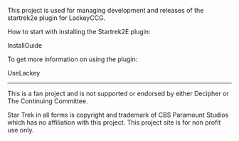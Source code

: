 This project is used for managing development and releases of the startrek2e plugin for LackeyCCG.

How to start with installing the Startrek2E plugin:

InstallGuide

To get more information on using the plugin:

UseLackey


---


This is a fan project and is not supported or endorsed by either Decipher or The Continuing Committee.

Star Trek in all forms is copyright and trademark of CBS Paramount Studios which has no affiliation with this project. This project site is for non profit use only.